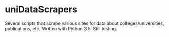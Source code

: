 # uniDataScrapers

Several scripts that scrape various sites for data about colleges/universities, publications, etc. Written with Python 3.5. Still testing.

